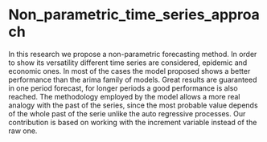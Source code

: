 # Non_parametric_time_series_approach
In this research we propose a non-parametric forecasting method. In order to show its versatility different time series are considered, epidemic and economic ones.
 In most of the cases the model proposed shows a better performance than the arima family of models. Great results are guaranteed in one period forecast,
 for longer periods a good performance is also reached. The methodology employed by the model allows a more real analogy with the past of the series, since the most probable
 value depends of the whole past of the serie unlike the auto regressive processes. Our contribution is based on working with the increment variable instead of the raw one. 
